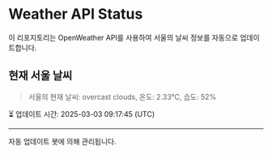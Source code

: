 
# Weather API Status

이 리포지토리는 OpenWeather API를 사용하여 서울의 날씨 정보를 자동으로 업데이트합니다.

## 현재 서울 날씨
> 서울의 현재 날씨: overcast clouds, 온도: 2.33°C, 습도: 52%

⏳ 업데이트 시간: 2025-03-03 09:17:45 (UTC)

---
자동 업데이트 봇에 의해 관리됩니다.
